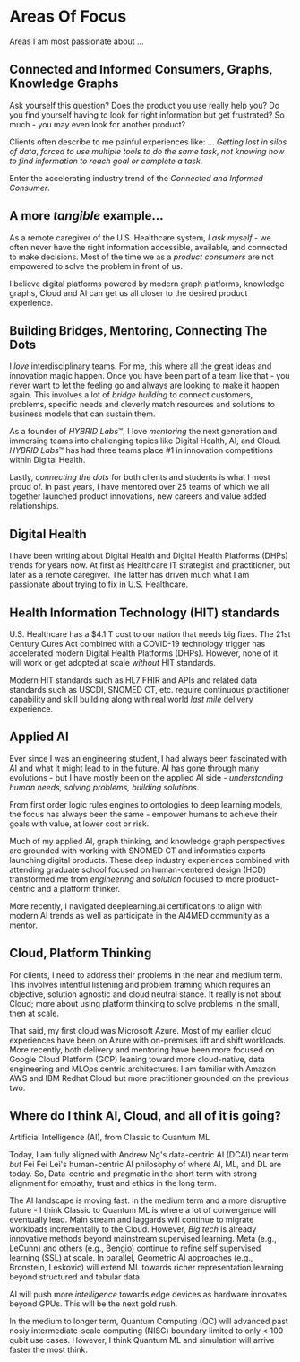 # Areas Of Focus

Areas I am most passionate about ...

## Connected and Informed Consumers, Graphs, Knowledge Graphs
Ask yourself this question?  Does the product you use really help you?  Do you find yourself having to look for right information but get frustrated?  So much - you may even look for another product?   

Clients often describe to me painful experiences like: ... *Getting lost in silos of data*, *forced to use multiple tools to do the same task*, *not knowing how to find information to reach goal or complete a task*.

Enter the accelerating industry trend of the *Connected and Informed Consumer*.  

## A more *tangible* example...

As a remote caregiver of the U.S.  Healthcare system, *I ask myself* - we often never have the right information accessible, available, and connected to make decisions.  Most of the time we as a *product consumers* are not empowered to solve the problem in front of us.  

I believe digital platforms powered by modern graph platforms, knowledge graphs, Cloud and AI can get us all closer to the desired product experience.  

## Building Bridges, Mentoring, Connecting The Dots 
I *love* interdisciplinary teams.  For me, this where all the great ideas and innovation magic happen.  Once you have been part of a team like that - you never want to let the feeling go and always are looking to make it happen again.  This involves a lot of *bridge building* to connect customers, problems, specific needs and cleverly match resources and solutions to business models that can sustain them.

As a founder of *HYBRID Labs*&trade;, I love *mentoring* the next generation and immersing teams into challenging topics like Digital Health, AI, and Cloud.  *HYBRID Labs*&trade; has had three teams place #1 in innovation competitions within Digital Health.

Lastly, *connecting the dots* for both clients and students is what I most proud of.  In past years, I have mentored over 25 teams of which we all together launched product innovations, new careers and value added relationships.

## Digital Health
I have been writing about Digital Health and Digital Health Platforms (DHPs) trends for years now.  At first as Healthcare IT strategist and practitioner, but later as a remote caregiver.  The latter has driven much what I am passionate about trying to fix in U.S. Healthcare.

## Health Information Technology (HIT) standards
U.S. Healthcare has a $4.1 T cost to our nation that needs big fixes.  The 21st Century Cures Act combined with a COVID-19 technology trigger has accelerated modern Digital Health Platforms (DHPs).  However, none of it will work or get adopted at scale *without* HIT standards.

Modern HIT standards such as HL7 FHIR and APIs and related data standards such as USCDI, SNOMED CT, etc. require continuous practitioner capability and skill building along with real world *last mile* delivery experience.

## Applied AI
Ever since I was an engineering student, I had always been fascinated with AI and what it might lead to in the future.  AI has gone through many evolutions - but I have mostly been on the applied AI side - *understanding human needs, solving problems, building solutions*.  

From first order logic rules engines to ontologies to deep learning models, the focus has always been the same - empower humans to achieve their goals with value, at lower cost or risk.

Much of my applied AI, graph thinking, and knowledge graph perspectives are grounded with working with SNOMED CT and informatics experts launching digital products.  These deep industry experiences combined with attending graduate school focused on human-centered design (HCD) transformed me from *engineering* and *solution* focused to more product-centric and a platform thinker.

More recently, I navigated deeplearning.ai certifications to align with modern AI trends as well as participate in the AI4MED community as a mentor.

## Cloud, Platform Thinking
For clients, I need to address their problems in the near and medium term.  This involves intentful listening and problem framing which requires an objective, solution agnostic and cloud neutral stance.  It really is not about Cloud; more about using platform thinking to solve problems in the small, then at scale.

That said, my first cloud was Microsoft Azure.  Most of my earlier cloud experiences have been on Azure with on-premises lift and shift workloads.  More recently, both delivery and mentoring have been more focused on Google Cloud Platform (GCP) leaning toward more cloud-native, data engineering and MLOps centric architectures.  I am familiar with Amazon AWS and IBM Redhat Cloud but more practitioner grounded on the previous two.

## Where do I think AI, Cloud, and all of it is going? 
Artificial Intelligence (AI), from Classic to Quantum ML

Today,  I am fully aligned with Andrew Ng's data-centric AI (DCAI) near term *but* Fei Fei Lei's human-centric AI philosophy of where AI, ML, and DL are today.  So, Data-centric and pragmatic in the short term with strong alignment for empathy, trust and ethics in the long term.  

The AI landscape is moving fast.  In the medium term and a more disruptive future - I think Classic to Quantum ML is where a lot of convergence will eventually lead. 
Main stream and laggards will continue to migrate workloads incrementally to the Cloud.  However, *Big tech* is already innovative methods beyond mainstream supervised learning.  Meta (e.g., LeCunn) and others (e.g., Bengio) continue to refine self supervised learning (SSL) at scale.  In parallel, Geometric AI approaches (e.g., Bronstein, Leskovic) will extend ML towards richer representation learning beyond structured and tabular data.

AI will push more *intelligence* towards edge devices as hardware innovates beyond GPUs.  This will be the next gold rush.

In the medium to longer term, Quantum Computing (QC) will advanced past nosiy intermediate-scale computing (NISC) boundary limited to only < 100 qubit use cases.  However, I think Quantum ML and simulation will arrive faster the most think.
